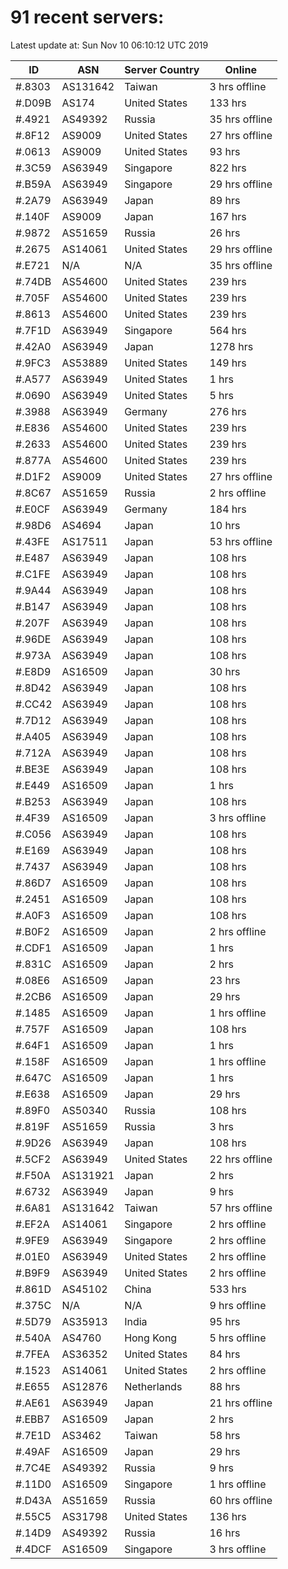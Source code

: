 # 91 recent servers:

Latest update at: Sun Nov 10 06:10:12 UTC 2019

| ID | ASN | Server Country | Online |
| -- | --- | -------------- | ------ |
| #.8303 | AS131642 | Taiwan | 3 hrs offline |
| #.D09B | AS174 | United States | 133 hrs |
| #.4921 | AS49392 | Russia | 35 hrs offline |
| #.8F12 | AS9009 | United States | 27 hrs offline |
| #.0613 | AS9009 | United States | 93 hrs |
| #.3C59 | AS63949 | Singapore | 822 hrs |
| #.B59A | AS63949 | Singapore | 29 hrs offline |
| #.2A79 | AS63949 | Japan | 89 hrs |
| #.140F | AS9009 | Japan | 167 hrs |
| #.9872 | AS51659 | Russia | 26 hrs |
| #.2675 | AS14061 | United States | 29 hrs offline |
| #.E721 | N/A | N/A | 35 hrs offline |
| #.74DB | AS54600 | United States | 239 hrs |
| #.705F | AS54600 | United States | 239 hrs |
| #.8613 | AS54600 | United States | 239 hrs |
| #.7F1D | AS63949 | Singapore | 564 hrs |
| #.42A0 | AS63949 | Japan | 1278 hrs |
| #.9FC3 | AS53889 | United States | 149 hrs |
| #.A577 | AS63949 | United States | 1 hrs |
| #.0690 | AS63949 | United States | 5 hrs |
| #.3988 | AS63949 | Germany | 276 hrs |
| #.E836 | AS54600 | United States | 239 hrs |
| #.2633 | AS54600 | United States | 239 hrs |
| #.877A | AS54600 | United States | 239 hrs |
| #.D1F2 | AS9009 | United States | 27 hrs offline |
| #.8C67 | AS51659 | Russia | 2 hrs offline |
| #.E0CF | AS63949 | Germany | 184 hrs |
| #.98D6 | AS4694 | Japan | 10 hrs |
| #.43FE | AS17511 | Japan | 53 hrs offline |
| #.E487 | AS63949 | Japan | 108 hrs |
| #.C1FE | AS63949 | Japan | 108 hrs |
| #.9A44 | AS63949 | Japan | 108 hrs |
| #.B147 | AS63949 | Japan | 108 hrs |
| #.207F | AS63949 | Japan | 108 hrs |
| #.96DE | AS63949 | Japan | 108 hrs |
| #.973A | AS63949 | Japan | 108 hrs |
| #.E8D9 | AS16509 | Japan | 30 hrs |
| #.8D42 | AS63949 | Japan | 108 hrs |
| #.CC42 | AS63949 | Japan | 108 hrs |
| #.7D12 | AS63949 | Japan | 108 hrs |
| #.A405 | AS63949 | Japan | 108 hrs |
| #.712A | AS63949 | Japan | 108 hrs |
| #.BE3E | AS63949 | Japan | 108 hrs |
| #.E449 | AS16509 | Japan | 1 hrs |
| #.B253 | AS63949 | Japan | 108 hrs |
| #.4F39 | AS16509 | Japan | 3 hrs offline |
| #.C056 | AS63949 | Japan | 108 hrs |
| #.E169 | AS63949 | Japan | 108 hrs |
| #.7437 | AS63949 | Japan | 108 hrs |
| #.86D7 | AS16509 | Japan | 108 hrs |
| #.2451 | AS16509 | Japan | 108 hrs |
| #.A0F3 | AS16509 | Japan | 108 hrs |
| #.B0F2 | AS16509 | Japan | 2 hrs offline |
| #.CDF1 | AS16509 | Japan | 1 hrs |
| #.831C | AS16509 | Japan | 2 hrs |
| #.08E6 | AS16509 | Japan | 23 hrs |
| #.2CB6 | AS16509 | Japan | 29 hrs |
| #.1485 | AS16509 | Japan | 1 hrs offline |
| #.757F | AS16509 | Japan | 108 hrs |
| #.64F1 | AS16509 | Japan | 1 hrs |
| #.158F | AS16509 | Japan | 1 hrs offline |
| #.647C | AS16509 | Japan | 1 hrs |
| #.E638 | AS16509 | Japan | 29 hrs |
| #.89F0 | AS50340 | Russia | 108 hrs |
| #.819F | AS51659 | Russia | 3 hrs |
| #.9D26 | AS63949 | Japan | 108 hrs |
| #.5CF2 | AS63949 | United States | 22 hrs offline |
| #.F50A | AS131921 | Japan | 2 hrs |
| #.6732 | AS63949 | Japan | 9 hrs |
| #.6A81 | AS131642 | Taiwan | 57 hrs offline |
| #.EF2A | AS14061 | Singapore | 2 hrs offline |
| #.9FE9 | AS63949 | Singapore | 2 hrs offline |
| #.01E0 | AS63949 | United States | 2 hrs offline |
| #.B9F9 | AS63949 | United States | 2 hrs offline |
| #.861D | AS45102 | China | 533 hrs |
| #.375C | N/A | N/A | 9 hrs offline |
| #.5D79 | AS35913 | India | 95 hrs |
| #.540A | AS4760 | Hong Kong | 5 hrs offline |
| #.7FEA | AS36352 | United States | 84 hrs |
| #.1523 | AS14061 | United States | 2 hrs offline |
| #.E655 | AS12876 | Netherlands | 88 hrs |
| #.AE61 | AS63949 | Japan | 21 hrs offline |
| #.EBB7 | AS16509 | Japan | 2 hrs |
| #.7E1D | AS3462 | Taiwan | 58 hrs |
| #.49AF | AS16509 | Japan | 29 hrs |
| #.7C4E | AS49392 | Russia | 9 hrs |
| #.11D0 | AS16509 | Singapore | 1 hrs offline |
| #.D43A | AS51659 | Russia | 60 hrs offline |
| #.55C5 | AS31798 | United States | 136 hrs |
| #.14D9 | AS49392 | Russia | 16 hrs |
| #.4DCF | AS16509 | Singapore | 3 hrs offline |

